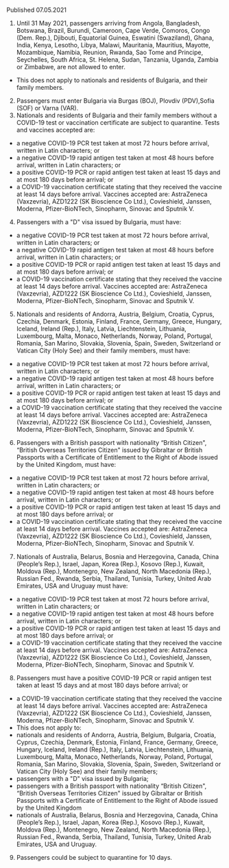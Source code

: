 Published 07.05.2021
1. Until 31 May 2021, passengers arriving from Angola, Bangladesh, Botswana, Brazil, Burundi, Cameroon, Cape Verde, Comoros, Congo (Dem. Rep.), Djibouti, Equatorial Guinea, Eswatini (Swaziland), Ghana, India, Kenya, Lesotho, Libya, Malawi, Mauritania, Mauritius, Mayotte, Mozambique, Namibia, Reunion, Rwanda, Sao Tome and Principe, Seychelles, South Africa, St. Helena, Sudan, Tanzania, Uganda, Zambia or Zimbabwe, are not allowed to enter.
- This does not apply to nationals and residents of Bulgaria, and their family members.
2. Passengers must enter Bulgaria via Burgas (BOJ), Plovdiv (PDV),Sofia (SOF) or Varna (VAR).
3. Nationals and residents of Bulgaria and their family members without a COVID-19 test or vaccination certificate are subject to quarantine. Tests and vaccines accepted are: 
- a negative COVID-19 PCR test taken at most 72 hours before arrival, written in Latin characters; or
- a negative COVID-19 rapid antigen test taken at most 48 hours before arrival, written in Latin characters; or
- a positive COVID-19 PCR or rapid antigen test taken at least 15 days and at most 180 days before arrival; or
- a COVID-19 vaccination certificate stating that they received the vaccine at least 14 days before arrival. Vaccines accepted are: AstraZeneca (Vaxzevria), AZD1222 (SK Bioscience Co Ltd.), Covieshield, Janssen, Moderna, Pfizer-BioNTech, Sinopharm, Sinovac and Sputnik V. 
4. Passengers with a "D" visa issued by Bulgaria, must have:
- a negative COVID-19 PCR test taken at most 72 hours before arrival, written in Latin characters; or
- a negative COVID-19 rapid antigen test taken at most 48 hours before arrival, written in Latin characters; or
- a positive COVID-19 PCR or rapid antigen test taken at least 15 days and at most 180 days before arrival; or
- a COVID-19 vaccination certificate stating that they received the vaccine at least 14 days before arrival. Vaccines accepted are: AstraZeneca (Vaxzevria), AZD1222 (SK Bioscience Co Ltd.), Covieshield, Janssen, Moderna, Pfizer-BioNTech, Sinopharm, Sinovac and Sputnik V.
5. Nationals and residents of Andorra, Austria, Belgium, Croatia, Cyprus, Czechia, Denmark, Estonia, Finland, France, Germany, Greece, Hungary, Iceland, Ireland (Rep.), Italy, Latvia, Liechtenstein, Lithuania, Luxembourg, Malta, Monaco, Netherlands, Norway, Poland, Portugal, Romania, San Marino, Slovakia, Slovenia, Spain, Sweden, Switzerland or Vatican City (Holy See) and their family members, must have:
- a negative COVID-19 PCR test taken at most 72 hours before arrival, written in Latin characters; or
- a negative COVID-19 rapid antigen test taken at most 48 hours before arrival, written in Latin characters; or
- a positive COVID-19 PCR or rapid antigen test taken at least 15 days and at most 180 days before arrival; or
- a COVID-19 vaccination certificate stating that they received the vaccine at least 14 days before arrival. Vaccines accepted are: AstraZeneca (Vaxzevria), AZD1222 (SK Bioscience Co Ltd.), Covieshield, Janssen, Moderna, Pfizer-BioNTech, Sinopharm, Sinovac and Sputnik V.
6. Passengers with a British passport with nationality “British Citizen", “British Overseas Territories Citizen" issued by Gibraltar or British Passports with a Certificate of Entitlement to the Right of Abode issued by the United Kingdom, must have:
- a negative COVID-19 PCR test taken at most 72 hours before arrival, written in Latin characters; or
- a negative COVID-19 rapid antigen test taken at most 48 hours before arrival, written in Latin characters; or
- a positive COVID-19 PCR or rapid antigen test taken at least 15 days and at most 180 days before arrival; or
- a COVID-19 vaccination certificate stating that they received the vaccine at least 14 days before arrival. Vaccines accepted are: AstraZeneca (Vaxzevria), AZD1222 (SK Bioscience Co Ltd.), Covieshield, Janssen, Moderna, Pfizer-BioNTech, Sinopharm, Sinovac and Sputnik V.
7. Nationals of Australia, Belarus, Bosnia and Herzegovina, Canada, China (People’s Rep.), Israel, Japan, Korea (Rep.), Kosovo (Rep.), Kuwait, Moldova (Rep.), Montenegro, New Zealand, North Macedonia (Rep.), Russian Fed., Rwanda, Serbia, Thailand, Tunisia, Turkey, United Arab Emirates, USA and Uruguay must have:
- a negative COVID-19 PCR test taken at most 72 hours before arrival, written in Latin characters; or
- a negative COVID-19 rapid antigen test taken at most 48 hours before arrival, written in Latin characters; or
- a positive COVID-19 PCR or rapid antigen test taken at least 15 days and at most 180 days before arrival; or
- a COVID-19 vaccination certificate stating that they received the vaccine at least 14 days before arrival. Vaccines accepted are: AstraZeneca (Vaxzevria), AZD1222 (SK Bioscience Co Ltd.), Covieshield, Janssen, Moderna, Pfizer-BioNTech, Sinopharm, Sinovac and Sputnik V.
8. Passengers must have a positive COVID-19 PCR or rapid antigen test taken at least 15 days and at most 180 days before arrival; or
- a COVID-19 vaccination certificate stating that they received the vaccine at least 14 days before arrival. Vaccines accepted are: AstraZeneca (Vaxzevria), AZD1222 (SK Bioscience Co Ltd.), Covieshield, Janssen, Moderna, Pfizer-BioNTech, Sinopharm, Sinovac and Sputnik V. 
- This does not apply to: 
- nationals and residents of Andorra, Austria, Belgium, Bulgaria, Croatia, Cyprus, Czechia, Denmark, Estonia, Finland, France, Germany, Greece, Hungary, Iceland, Ireland (Rep.), Italy, Latvia, Liechtenstein, Lithuania, Luxembourg, Malta, Monaco, Netherlands, Norway, Poland, Portugal, Romania, San Marino, Slovakia, Slovenia, Spain, Sweden, Switzerland or Vatican City (Holy See) and their family members; 
- passengers with a "D" visa issued by Bulgaria;
- passengers with a British passport with nationality “British Citizen", “British Overseas Territories Citizen" issued by Gibraltar or British Passports with a Certificate of Entitlement to the Right of Abode issued by the United Kingdom
- nationals of Australia, Belarus, Bosnia and Herzegovina, Canada, China (People’s Rep.), Israel, Japan, Korea (Rep.), Kosovo (Rep.), Kuwait, Moldova (Rep.), Montenegro, New Zealand, North Macedonia (Rep.), Russian Fed., Rwanda, Serbia, Thailand, Tunisia, Turkey, United Arab Emirates, USA and Uruguay.
9. Passengers could be subject to quarantine for 10 days.

